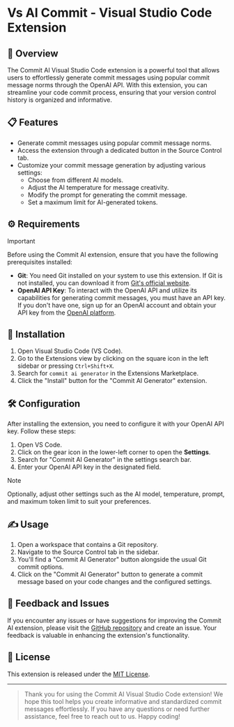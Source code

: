 # Vs AI Commit - Visual Studio Code Extension
## 📌 Overview

The Commit AI Visual Studio Code extension is a powerful tool that allows users to effortlessly generate commit messages using popular commit message norms through the OpenAI API. With this extension, you can streamline your code commit process, ensuring that your version control history is organized and informative.

## 📋 Features

- Generate commit messages using popular commit message norms.
- Access the extension through a dedicated button in the Source Control tab.
- Customize your commit message generation by adjusting various settings:
  - Choose from different AI models.
  - Adjust the AI temperature for message creativity.
  - Modify the prompt for generating the commit message.
  - Set a maximum limit for AI-generated tokens.

## ⚙ Requirements

> [!IMPORTANT]
> Before using the Commit AI extension, ensure that you have the following prerequisites installed:

- **Git**: You need Git installed on your system to use this extension. If Git is not installed, you can download it from [Git's official website](https://git-scm.com/downloads).
- **OpenAI API Key**: To interact with the OpenAI API and utilize its capabilities for generating commit messages, you must have an API key. If you don't have one, sign up for an OpenAI account and obtain your API key from the [OpenAI platform](https://platform.openai.com/account/api-keys).

## 💾 Installation

1. Open Visual Studio Code (VS Code).
2. Go to the Extensions view by clicking on the square icon in the left sidebar or pressing `Ctrl+Shift+X`.
3. Search for ``commit ai generator`` in the Extensions Marketplace.
4. Click the "Install" button for the "Commit AI Generator" extension.

## 🛠 Configuration

After installing the extension, you need to configure it with your OpenAI API key. Follow these steps:

1. Open VS Code.
2. Click on the gear icon in the lower-left corner to open the **Settings**.
3. Search for "Commit AI Generator" in the settings search bar.
4. Enter your OpenAI API key in the designated field.

> [!NOTE]
> Optionally, adjust other settings such as the AI model, temperature, prompt, and maximum token limit to suit your preferences.

## ✍ Usage

1. Open a workspace that contains a Git repository.
2. Navigate to the Source Control tab in the sidebar.
3. You'll find a "Commit AI Generator" button alongside the usual Git commit options.
4. Click on the "Commit AI Generator" button to generate a commit message based on your code changes and the configured settings.

## 🐞 Feedback and Issues

If you encounter any issues or have suggestions for improving the Commit AI extension, please visit the [GitHub repository](https://github.com/tuanha1305/vs-ai-commit.git) and create an issue. Your feedback is valuable in enhancing the extension's functionality.

## 📰 License

This extension is released under the [MIT License](LICENSE).

---

> Thank you for using the Commit AI Visual Studio Code extension! We hope this tool helps you create informative and standardized commit messages effortlessly. If you have any questions or need further assistance, feel free to reach out to us. Happy coding!
